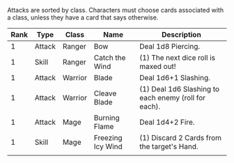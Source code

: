 Attacks are sorted by class.
Characters must choose cards associated with a class, unless they have a card that says otherwise.

| Rank | Type | Class | Name | Description |
| ---- | ---- | ---- | ---- | ---- |
| 1 | Attack | Ranger | Bow | Deal 1d8 Piercing. |
| 1 | Skill | Ranger | Catch the Wind | (1) The next dice roll is maxed out! |
| 1 | Attack | Warrior | Blade | Deal 1d6+1 Slashing. |
| 1 | Attack | Warrior | Cleave Blade | (1) Deal 1d6 Slashing to each enemy (roll for each). |
| 1 | Attack | Mage | Burning Flame | Deal 1d4+2 Fire. |
| 1 | Skill | Mage | Freezing Icy Wind | (1) Discard 2 Cards from the target's Hand. |
|  |  |  |  |  |
